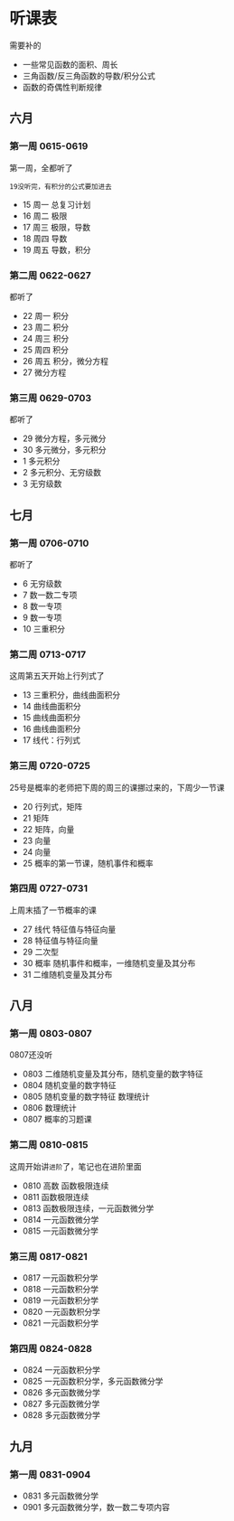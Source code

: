 # 听课表

需要补的

- 一些常见函数的面积、周长
- 三角函数/反三角函数的导数/积分公式
- 函数的奇偶性判断规律

## 六月

### 第一周 0615-0619

第一周，全都听了

`19没听完，有积分的公式要加进去`

- 15 周一 总复习计划
- 16 周二 极限
- 17 周三 极限，导数
- 18 周四 导数
- 19 周五 导数，积分

### 第二周 0622-0627

都听了

- 22 周一 积分
- 23 周二 积分
- 24 周三 积分
- 25 周四 积分
- 26 周五 积分，微分方程
- 27 微分方程

### 第三周 0629-0703

都听了

- 29 微分方程，多元微分
- 30 多元微分，多元积分
- 1 多元积分
- 2 多元积分、无穷级数
- 3 无穷级数

## 七月

### 第一周  0706-0710

都听了

- 6 无穷级数
- 7 数一数二专项
- 8 数一专项
- 9 数一专项
- 10 三重积分

### 第二周 0713-0717

这周第五天开始上行列式了

- 13 三重积分，曲线曲面积分
- 14 曲线曲面积分
- 15 曲线曲面积分
- 16 曲线曲面积分
- 17 线代：行列式

### 第三周 0720-0725

25号是概率的老师把下周的周三的课挪过来的，下周少一节课

- 20 行列式，矩阵
- 21 矩阵
- 22 矩阵，向量
- 23 向量
- 24 向量
- 25 概率的第一节课，随机事件和概率

### 第四周 0727-0731

上周末插了一节概率的课

- 27 线代 特征值与特征向量
- 28 特征值与特征向量
- 29 二次型
- 30 概率 随机事件和概率，一维随机变量及其分布
- 31 二维随机变量及其分布

## 八月

### 第一周 0803-0807

0807还没听

- 0803 二维随机变量及其分布，随机变量的数字特征
- 0804 随机变量的数字特征
- 0805 随机变量的数字特征 数理统计
- 0806 数理统计
- 0807 概率的习题课

### 第二周 0810-0815

这周开始讲`进阶`了，笔记也在进阶里面

- 0810 高数 函数极限连续
- 0811 函数极限连续
- 0813 函数极限连续，一元函数微分学
- 0814 一元函数微分学
- 0815 一元函数微分学

### 第三周 0817-0821

- 0817 一元函数积分学
- 0818 一元函数积分学
- 0819 一元函数积分学
- 0820 一元函数积分学
- 0821 一元函数积分学

### 第四周 0824-0828

- 0824 一元函数积分学
- 0825 一元函数积分学，多元函数微分学
- 0826 多元函数微分学
- 0827 多元函数微分学
- 0828 多元函数微分学

## 九月

### 第一周 0831-0904

- 0831 多元函数微分学
- 0901 多元函数微分学，数一数二专项内容